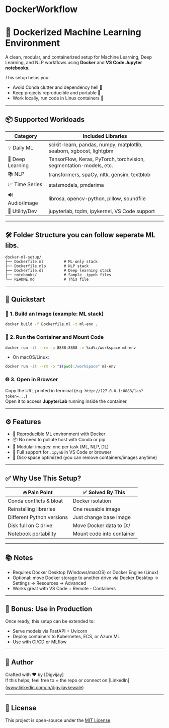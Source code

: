 # DockerWorkflow

# 🐳 Dockerized Machine Learning Environment

A clean, modular, and containerized setup for Machine Learning, Deep Learning, and NLP workflows using **Docker** and **VS Code Jupyter notebooks**.

This setup helps you:
- Avoid Conda clutter and dependency hell 🧹
- Keep projects reproducible and portable 🔁
- Work locally, run code in Linux containers 🧠

---

## 📦 Supported Workloads

| Category         | Included Libraries                                                   |
|------------------|------------------------------------------------------------------------|
| 💡 Daily ML       | scikit-learn, pandas, numpy, matplotlib, seaborn, xgboost, lightgbm   |
| 🧠 Deep Learning  | TensorFlow, Keras, PyTorch, torchvision, segmentation-models, etc.     |
| 📚 NLP           | transformers, spaCy, nltk, gensim, textblob                            |
| 📈 Time Series   | statsmodels, pmdarima                                                  |
| 🔊 Audio/Image    | librosa, opencv-python, pillow, soundfile                             |
| 🧪 Utility/Dev    | jupyterlab, tqdm, ipykernel, VS Code support                           |

---

## 🛠️ Folder Structure you can follow seperate ML libs.

```
docker-ml-setup/
├── Dockerfile.ml         # ML-only stack
├── Dockerfile.nlp        # NLP stack
├── Dockerfile.dl         # Deep learning stack
├── notebooks/            # Sample .ipynb files
└── README.md             # This file
```

---

## 🚀 Quickstart

### 🔨 1. Build an Image (example: ML stack)
```bash
docker build -f Dockerfile.ml -t ml-env .
```

### 🧪 2. Run the Container and Mount Code
```bash
docker run -it --rm -p 8888:8888 -v %cd%:/workspace ml-env
```

- On macOS/Linux:
```bash
docker run -it --rm -p "$(pwd):/workspace" ml-env
```

### 🌐 3. Open in Browser
Copy the URL printed in terminal (e.g. `http://127.0.0.1:8888/lab?token=...`)  
Open it to access **JupyterLab** running inside the container.

---

## ⚙️ Features

- 🔁 Reproducible ML environment with Docker
- 📦 No need to pollute host with Conda or pip
- 🧠 Modular images: one per task (ML, NLP, DL)
- 📝 Full support for `.ipynb` in VS Code or browser
- 🧹 Disk-space optimized (you can remove containers/images anytime)

---

## ✅ Why Use This Setup?

| 🔥 Pain Point             | ✅ Solved By This |
|--------------------------|------------------|
| Conda conflicts & bloat  | Docker isolation |
| Reinstalling libraries   | One reusable image |
| Different Python versions| Just change base image |
| Disk full on C drive     | Move Docker data to D:/ |
| Notebook portability     | Mount code into container |

---

## 📚 Notes

- Requires Docker Desktop (Windows/macOS) or Docker Engine (Linux)
- Optional: move Docker storage to another drive via Docker Desktop → Settings → Resources → Advanced
- Works great with VS Code + Remote - Containers

---

## 🧠 Bonus: Use in Production

Once ready, this setup can be extended to:
- Serve models via FastAPI + Uvicorn
- Deploy containers to Kubernetes, ECS, or Azure ML
- Use with CI/CD or MLflow

---

## 🙌 Author

Crafted with ❤️ by [Digvijay]  
If this helps, feel free to ⭐ the repo or connect on [LinkedIn]
(www.linkedin.com/in/digvijaykewale)

---

## 📜 License

This project is open-source under the [MIT License](LICENSE).
